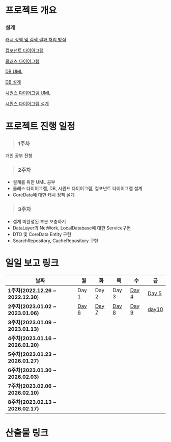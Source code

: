 # 프로젝트 개요
<!-- 기술 및 기능 요구사항, 산출물 등을 링크로 포함해주세요. -->
### 설계
[캐시 정책 및 검색 결과 처리 방식](https://open.oss.navercorp.com/wm-mdev-internship/2023.01-mobiledev2-doyun.park/wiki/%EC%BA%90%EC%8B%9C-%EB%B0%8F-%EB%84%A4%ED%8A%B8%EC%9B%8C%ED%82%B9-%EC%A0%95%EC%B1%85)

[컴포넌트 다이어그램](https://drive.google.com/file/d/1JGGNIDxCzmlwdOe_gXWZF7AfYgkKplnU/view?usp=sharing)

[클래스 다이어그램](https://drive.google.com/file/d/1lPDB3YPaAexg8YB4xlcPP7edkVIxUy-b/view?usp=sharing)

[DB UML](https://drive.google.com/file/d/1Z5J3zvctimMoqEmjE-Sz7D81QV9tA0uw/view?usp=sharing)

[DB 설계](https://open.oss.navercorp.com/wm-mdev-internship/2023.01-mobiledev2-doyun.park/wiki/Database-%EC%84%A4%EA%B3%84)

[시퀀스 다이어그램 UML](https://drive.google.com/file/d/1wQMa8Kpc7yvXgvG0BNUwGIcw_1PmOrkx/view?usp=sharing)

[시퀀스 다이어그램 설계](https://open.oss.navercorp.com/wm-mdev-internship/2023.01-mobiledev2-doyun.park/wiki/%EC%8B%9C%ED%80%80%EC%8A%A4-%EB%8B%A4%EC%9D%B4%EC%96%B4%EA%B7%B8%EB%9E%A8)

# 프로젝트 진행 일정
<!-- 주차별로 한눈에 볼수 있도록 정리해주세요. -->
> ### 1주차
개인 공부 진행
> ### 2주차
- 설계를 위한 UML 공부
- 클래스 다이어그램, DB, 시퀀드 다이어그램, 컴포넌트 다이어그램 설계
- CoreData에 대한 캐시 정책 설계
> ### 3주차
- 설계 미완성된 부분 보충하기
- DataLayer의 NetWork, LocalDatabase에 대한 Service구현
- DTO 및 CoreData Entity 구현
- SearchRepository, CacheRepository 구현

# 일일 보고 링크

|날짜|월|화|목|수|금|
|------|------|------|------|------|------|
|**1주차(2022.12.26 ~ 2022.12.30**)|Day 1|Day 2|Day 3|[Day 4](https://open.oss.navercorp.com/wm-mdev-internship/2023.01-mobiledev2-doyun.park/issues/1)|[Day 5](https://open.oss.navercorp.com/wm-mdev-internship/2023.01-mobiledev2-doyun.park/issues/2)|
|**2주차(2023.01.02 ~ 2023.01.06)**|[Day 6](https://open.oss.navercorp.com/wm-mdev-internship/2023.01-mobiledev2-doyun.park/issues/3)|[Day 7](https://open.oss.navercorp.com/wm-mdev-internship/2023.01-mobiledev2-doyun.park/issues/4)|[Day 8](https://open.oss.navercorp.com/wm-mdev-internship/2023.01-mobiledev2-doyun.park/issues/5)|[Day 9](https://open.oss.navercorp.com/wm-mdev-internship/2023.01-mobiledev2-doyun.park/issues/6)|[day10](https://open.oss.navercorp.com/wm-mdev-internship/2023.01-mobiledev2-doyun.park/issues/7)|
|**3주차(2023.01.09 ~ 2023.01.13)**||||||
|**4주차(2023.01.16 ~ 2026.01.20)**||||||
|**5주차(2023.01.23 ~ 2026.01.27)**||||||
|**6주차(2023.01.30 ~ 2026.02.03)**||||||
|**7주차(2023.02.06 ~ 2026.02.10)**||||||
|**8주차(2023.02.13 ~ 2026.02.17)**||||||


# 산출물 링크
<!-- WIKI 페이지에 정리한 내용을 링크로 걸어주시면 됩니다. -->
